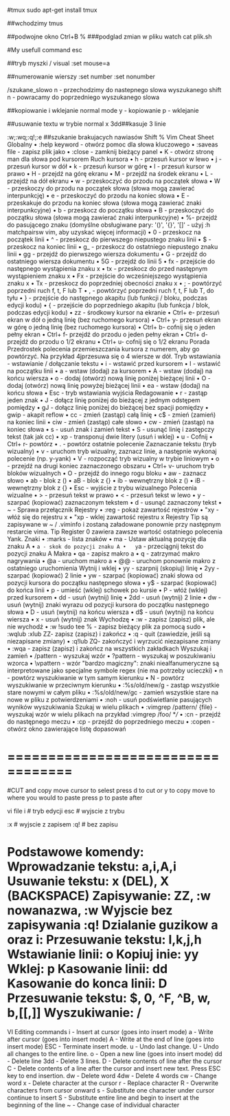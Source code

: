 #tmux
sudo apt-get install tmux

##wchodzimy
tmus

##podwojne okno
Ctrl+B
%
###podglad zmian w pliku
watch cat plik.sh

#My usefull command
esc

##tryb myszki / visual
:set mouse=a

##numerowanie wierszy
:set number
:set nonumber

/szukane_slowo
n - przechodzimy do nastepnego slowa wyszukanego
shift n - powracamy do poprzedniego wyszukanego slowa

##kopiowanie i wklejanie  normal mode
y - kopiowanie
p - wklejanie

##usuwanie textu w trybie normal
x
3dd##kasuje 3 linie

:w;:wq;:q!;:e
##szukanie brakujacych nawiasów
Shift %
Vim Cheat Sheet
Globalny
•	:help keyword - otwórz pomoc dla słowa kluczowego
•	:saveas file - zapisz plik jako
•	:close - zamknij bieżący panel
•	K - otwórz stronę man dla słowa pod kursorem
Ruch kursora
•	h - przesuń kursor w lewo
•	j - przesuń kursor w dół
•	k - przesuń kursor w górę
•	l - przesuń kursor w prawo
•	H - przejdź na górę ekranu
•	M - przejdź na środek ekranu
•	L - przejdź na dół ekranu
•	w - przeskoczyć do przodu na początek słowa
•	W - przeskoczy do przodu na początek słowa (słowa mogą zawierać interpunkcję)
•	e - przeskoczyć do przodu na koniec słowa
•	E - przeskakuje do przodu na koniec słowa (słowa mogą zawierać znaki interpunkcyjne)
•	b - przeskocz do początku słowa
•	B - przeskoczyć do początku słowa (słowa mogą zawierać znaki interpunkcyjne)
•	%- przejdź do pasującego znaku (domyślne obsługiwane pary: '()', '{}', '[]' - użyj :h matchpairsw vim, aby uzyskać więcej informacji)
•	0 - przeskocz na początek linii
•	^ - przeskocz do pierwszego niepustego znaku linii
•	$ - przeskocz na koniec linii
•	g_ - przeskocz do ostatniego niepustego znaku linii
•	gg - przejdź do pierwszego wiersza dokumentu
•	G - przejdź do ostatniego wiersza dokumentu
•	5G - przejdź do linii 5
•	fx - przejście do następnego wystąpienia znaku x
•	tx - przeskocz do przed następnym wystąpieniem znaku x
•	Fx - przejście do wcześniejszego wystąpienia znaku x
•	Tx - przeskocz do poprzedniej obecności znaku x
•	; - powtórzyć poprzedni ruch f, t, F lub T
•	, - powtórzyć poprzedni ruch f, t, F lub T, do tyłu
•	} - przejście do następnego akapitu (lub funkcji / bloku, podczas edycji kodu)
•	{ - przejście do poprzedniego akapitu (lub funkcja / blok, podczas edycji kodu)
•	zz - środkowy kursor na ekranie
•	Ctrl+ e- przesuń ekran w dół o jedną linię (bez ruchomego kursora)
•	Ctrl+ y- przesuń ekran w górę o jedną linię (bez ruchomego kursora)
•	Ctrl+ b- cofnij się o jeden pełny ekran
•	Ctrl+ f- przejdź do przodu o jeden pełny ekran
•	Ctrl+ d- przejdź do przodu o 1/2 ekranu
•	Ctrl+ u- cofnij się o 1/2 ekranu
Porada Przedrostek polecenia przemieszczania kursora z numerem, aby go powtórzyć. Na przykład 4jprzesuwa się o 4 wiersze w dół.
Tryb wstawiania - wstawianie / dołączanie tekstu
•	i - wstawić przed kursorem
•	I - wstawić na początku linii
•	a - wstaw (dodaj) za kursorem
•	A - wstaw (dodaj) na końcu wiersza
•	o - dodaj (otwórz) nową linię poniżej bieżącej linii
•	O - dodaj (otwórz) nową linię powyżej bieżącej linii
•	ea - wstaw (dodaj) na końcu słowa
•	Esc - tryb wstawiania wyjścia
Redagowanie
•	r - zastąp jeden znak
•	J - dołącz linię poniżej do bieżącej z jednym odstępem pomiędzy
•	gJ - dołącz linię poniżej do bieżącej bez spacji pomiędzy
•	gwip - akapit reflow
•	cc - zmień (zastąp) całą linię
•	c$ - zmień (zamień) na koniec linii
•	ciw - zmień (zastąp) całe słowo
•	cw - zmień (zastąp) na koniec słowa
•	s - usuń znak i zamień tekst
•	S - usunąć linię i zastępczy tekst (tak jak cc)
•	xp - transponuj dwie litery (usuń i wklej)
•	u - Cofnij
•	Ctrl+ r- powtórz
•	. - powtórz ostatnie polecenie
Zaznaczanie tekstu (tryb wizualny)
•	v - uruchom tryb wizualny, zaznacz linie, a następnie wykonaj polecenie (np. y-yank)
•	V - rozpocząć tryb wizualny w trybie liniowym
•	o - przejdź na drugi koniec zaznaczonego obszaru
•	Ctrl+ v- uruchom tryb bloków wizualnych
•	O - przejdź do innego rogu bloku
•	aw - zaznacz słowo
•	ab - blok z ()
•	aB - blok z {}
•	ib - wewnętrzny blok z ()
•	iB - wewnętrzny blok z {}
•	Esc - wyjście z trybu wizualnego
Polecenia wizualne
•	> - przesuń tekst w prawo
•	< - przesuń tekst w lewo
•	y - szarpać (kopiować) zaznaczonym tekstem
•	d - usunąć zaznaczony tekst
•	~ - Sprawa przełącznik
Rejestry
•	:reg - pokaż zawartość rejestrów
•	"xy - włóż się do rejestru x
•	"xp - wklej zawartość rejestru x
Rejestry Tip są zapisywane w ~ / .viminfo i zostaną załadowane ponownie przy następnym restarcie vima.
Tip Register 0 zawiera zawsze wartość ostatniego polecenia Yank.
Znaki
•	:marks - lista znaków
•	ma - Ustaw aktualną pozycję dla znaku A
•	`a - skok do pozycji znaku A
•	y`a - przeciągnij tekst do pozycji znaku A
Makra
•	qa - zapisz makro a
•	q - zatrzymać makro nagrywania
•	@a - uruchom makro a
•	@@ - uruchom ponownie makro z ostatniego uruchomienia
Wytnij i wklej
•	yy - szarpnij (skopiuj) linię
•	2yy - szarpać (kopiować) 2 linie
•	yw - szarpać (kopiować) znaki słowa od pozycji kursora do początku następnego słowa
•	y$ - szarpać (kopiować) do końca linii
•	p - umieść (wklej) schowek po kursie
•	P - włóż (wklej) przed kursorem
•	dd - usuń (wytnij) linię
•	2dd - usuń (wytnij) 2 linie
•	dw - usuń (wytnij) znaki wyrazu od pozycji kursora do początku następnego słowa
•	D - usuń (wytnij) na końcu wiersza
•	d$ - usuń (wytnij) na końcu wiersza
•	x - usuń (wytnij) znak
Wychodzę
•	:w - zapisz (zapisz) plik, ale nie wychodź
•	:w !sudo tee % - zapisz bieżący plik za pomocą sudo
•	:wqlub :xlub ZZ- zapisz (zapisz) i zakończ
•	:q - quit (zawiedzie, jeśli są niezapisane zmiany)
•	:q!lub ZQ- zakończyć i wyrzucić niezapisane zmiany
•	:wqa - zapisz (zapisz) i zakończ na wszystkich zakładkach
Wyszukaj i zamień
•	/pattern - wyszukaj wzór
•	?pattern - wyszukaj w poszukiwaniu wzorca
•	\vpattern - wzór "bardzo magiczny": znaki niealfanumeryczne są interpretowane jako specjalne symbole regex (nie ma potrzeby ucieczki)
•	n - powtórz wyszukiwanie w tym samym kierunku
•	N - powtórz wyszukiwanie w przeciwnym kierunku
•	:%s/old/new/g - zastąp wszystkie stare nowymi w całym pliku
•	:%s/old/new/gc - zamień wszystkie stare na nowe w pliku z potwierdzeniami
•	:noh - usuń podświetlanie pasujących wyników wyszukiwania
Szukaj w wielu plikach
•	:vimgrep /pattern/ {file} - wyszukaj wzór w wielu plikach
na przykład :vimgrep /foo/ **/*
•	:cn - przejdź do następnego meczu
•	:cp - przejdź do poprzedniego meczu
•	:copen - otwórz okno zawierające listę dopasowań

==================================
=================================
#CUT and copy
move cursor to  selest 
press d to cut or y to copy
move to where you would to paste
press p to paste after



vi file
i # tryb edycji
esc # wyjscie z trybu

:x # wyjscie z zapisem
:q! # bez zapisu

Podstawowe komendy:
Wprowadzanie tekstu: a,i,A,i
Usuwanie tekstu: x (DEL), X (BACKSPACE)
Zapisywanie: ZZ, :w nowanazwa, :w
Wyjscie bez zapisywania :q! Dzialanie guzikow a oraz i:
Przesuwanie tekstu: l,k,j,h
Wstawianie linii: o
Kopiuj inie: yy
Wklej: p
Kasowanie linii: dd
Kasowanie do konca linii: D
Przesuwanie tekstu: $, 0, ^F, ^B, w, b,[[,]]
Wyszukiwanie: /
=======
VI Editing commands
i - Insert at cursor (goes into insert mode)
a - Write after cursor (goes into insert mode)
A - Write at the end of line (goes into insert mode)
ESC - Terminate insert mode.
u - Undo last change.
U - Undo all changes to the entire line.
o - Open a new line (goes into insert mode)
dd - Delete line
3dd - Delete 3 lines.
D - Delete contents of line after the cursor
C - Delete contents of a line after the cursor and insert new text. Press ESC key to end insertion.
dw - Delete word
4dw - Delete 4 words
cw - Change word
x - Delete character at the cursor
r - Replace character
R - Overwrite characters from cursor onward
s - Substitute one character under cursor continue to insert
S - Substitute entire line and begin to insert at the beginning of the line
~ - Change case of individual character
